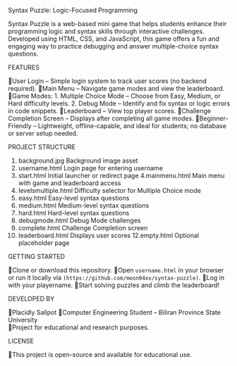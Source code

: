  Syntax Puzzle: Logic-Focused Programming

Syntax Puzzle is a web-based mini game that helps students enhance their programming logic and syntax skills through interactive challenges. Developed using HTML, CSS, and JavaScript, this game offers a fun and engaging way to practice debugging and answer multiple-choice syntax questions.

FEATURES

User Login – Simple login system to track user scores (no backend required).
Main Menu – Navigate game modes and view the leaderboard.
Game Modes:
       1. Multiple Choice Mode – Choose from Easy, Medium, or Hard difficulty levels.
       2. Debug Mode – Identify and fix syntax or logic errors in code snippets.
Leaderboard – View top player scores.
Challenge Completion Screen – Displays after completing all game modes.
Beginner-Friendly – Lightweight, offline-capable, and ideal for students; no database or server setup needed.


PROJECT STRUCTURE

1. background.jpg                        Background image asset
2. username.html                         Login page for entering username
3. start.html                                  Initial launcher or redirect page
4.mainmenu.html                         Main menu with game and leaderboard access
5. levelsmultiple.html                   Difficulty selector for Multiple Choice mode
6. easy.html                                 Easy-level syntax questions
7. medium.html                            Medium-level syntax questions
8. hard.html                                  Hard-level syntax questions
9. debugmode.html                      Debug Mode challenges
10. complete.html                        Challenge Completion screen
11. leaderboard.html                   Displays user scores
12.empty.html                             Optional placeholder page


GETTING STARTED

Clone or download this repository.
Open `username.html` in your browser or run it locally via `(https://github.com/moon04xx/syntax-puzzle)`.
Log in with your playername.
Start solving puzzles and climb the leaderboard!


DEVELOPED BY

Placidly Salipot
Computer Engineering Student – Biliran Province State University  
Project for educational and research purposes.

LICENSE

This project is open-source and available for educational use.
